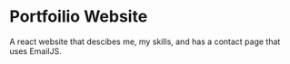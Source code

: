 # Portfoilio Website
A react website that descibes me, my skills, and has a contact page that uses EmailJS.
